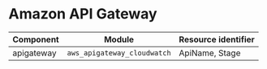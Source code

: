 # Amazon API Gateway

| **Component** | **Module**                | **Resource identifier** |
|---------------|---------------------------|-------------------------|
| apigateway    | `aws_apigateway_cloudwatch` | ApiName, Stage          |

